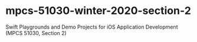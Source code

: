 # mpcs-51030-winter-2020-section-2
Swift Playgrounds and Demo Projects for iOS Application Development (MPCS 51030, Section 2)
